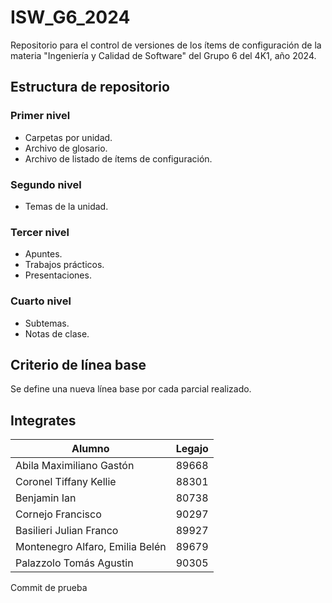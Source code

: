 # ISW_G6_2024
Repositorio para el control de versiones de los ítems de configuración de la materia "Ingeniería y Calidad de Software" del Grupo 6 del 4K1, año 2024.

## Estructura de repositorio

### Primer nivel 
- Carpetas por unidad.
- Archivo de glosario.
- Archivo de listado de ítems de configuración.

### Segundo nivel 
- Temas de la unidad.

### Tercer nivel 
- Apuntes.
- Trabajos prácticos.
- Presentaciones.

### Cuarto nivel 
- Subtemas.
- Notas de clase.

## Criterio de línea base 
Se define una nueva línea base por cada parcial realizado.

## Integrates
|Alumno | Legajo|
|---|---|
| Abila Maximiliano Gastón | 89668|
| Coronel Tiffany Kellie | 88301|
| Benjamin Ian | 80738|
| Cornejo Francisco | 90297|
| Basilieri Julian Franco | 89927|
| Montenegro Alfaro, Emilia Belén | 89679|
| Palazzolo Tomás Agustin | 90305|

Commit de prueba

